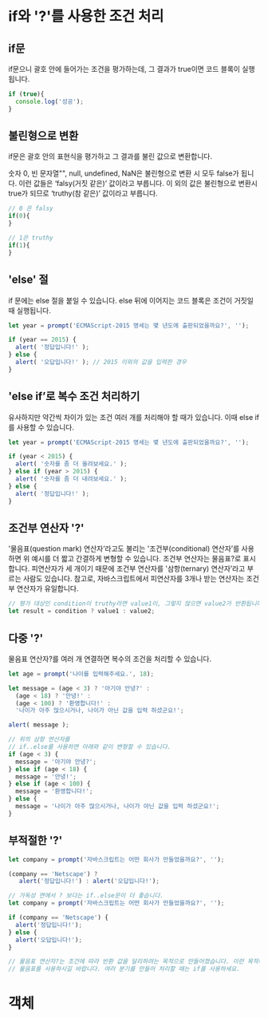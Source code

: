 # if와 '?'를 사용한 조건 처리

## if문
if문으니 괄호 안에 들어가는 조건을 평가하는데, 그 결과가 true이면 코드 블록이 실행됩니다.
```js
if (true){
  console.log('성공');
}
```

## 불린형으로 변환
if문은 괄호 안의 표현식을 평가하고 그 결과를 불린 값으로 변환합니다.

숫자 0, 빈 문자열"", null, undefined, NaN은 불린형으로 변환 시 모두 false가 됩니다. 이런 값들은 ‘falsy(거짓 같은)’ 값이라고 부릅니다.
이 외의 값은 불린형으로 변환시 true가 되므로 ‘truthy(참 같은)’ 값이라고 부릅니다.

```js
// 0 은 falsy
if(0){
}

// 1은 truthy
if(1){
}
```

## 'else' 절
if 문에는 else 절을 붙일 수 있습니다.
else 뒤에 이어지는 코드 블록은 조건이 거짓일때 실행됩니다.
```js
let year = prompt('ECMAScript-2015 명세는 몇 년도에 출판되었을까요?', '');

if (year == 2015) {
  alert( '정답입니다!' );
} else {
  alert( '오답입니다!' ); // 2015 이외의 값을 입력한 경우
}
```

## 'else if’로 복수 조건 처리하기
유사하지만 약간씩 차이가 있는 조건 여러 개를 처리해야 할 때가 있습니다. 이때 else if를 사용할 수 있습니다.
```js
let year = prompt('ECMAScript-2015 명세는 몇 년도에 출판되었을까요?', '');

if (year < 2015) {
  alert( '숫자를 좀 더 올려보세요.' );
} else if (year > 2015) {
  alert( '숫자를 좀 더 내려보세요.' );
} else {
  alert( '정답입니다!' );
}
```

## 조건부 연산자 '?'
'물음표(question mark) 연산자’라고도 불리는 '조건부(conditional) 연산자’를 사용하면 위 예시를 더 짧고 간결하게 변형할 수 있습니다.
조건부 연산자는 물음표?로 표시합니다. 피연산자가 세 개이기 때문에 조건부 연산자를 '삼항(ternary) 연산자’라고 부르는 사람도 있습니다. 참고로, 자바스크립트에서 피연산자를 3개나 받는 연산자는 조건부 연산자가 유일합니다.

```js
// 평가 대상인 condition이 truthy라면 value1이, 그렇지 않으면 value2가 반환됩니다.
let result = condition ? value1 : value2;
```

## 다중 '?'
물음표 연산자?를 여러 개 연결하면 복수의 조건을 처리할 수 있습니다.
```js
let age = prompt('나이를 입력해주세요.', 18);

let message = (age < 3) ? '아기야 안녕?' :
  (age < 18) ? '안녕!' :
  (age < 100) ? '환영합니다!' :
  '나이가 아주 많으시거나, 나이가 아닌 값을 입력 하셨군요!';

alert( message );

// 위의 삼항 연산자를
// if..else를 사용하면 아래와 같이 변형할 수 있습니다.
if (age < 3) {
  message = '아기야 안녕?';
} else if (age < 18) {
  message = '안녕!';
} else if (age < 100) {
  message = '환영합니다!';
} else {
  message = '나이가 아주 많으시거나, 나이가 아닌 값을 입력 하셨군요!';
}
```

## 부적절한 '?'
```js
let company = prompt('자바스크립트는 어떤 회사가 만들었을까요?', '');

(company == 'Netscape') ?
   alert('정답입니다!') : alert('오답입니다!');

// 가독성 면에서 ? 보다는 if..else문이 더 좋습니다.
let company = prompt('자바스크립트는 어떤 회사가 만들었을까요?', '');

if (company == 'Netscape') {
  alert('정답입니다!');
} else {
  alert('오답입니다!');
}

// 물음표 연산자?는 조건에 따라 반환 값을 달리하려는 목적으로 만들어졌습니다. 이런 목적에 부합하는 곳에
// 물음표를 사용하시길 바랍니다. 여러 분기를 만들어 처리할 때는 if를 사용하세요.
```


# 객체




